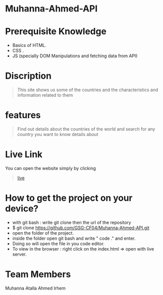 # Muhanna-Ahmed-API
# Prerequisite Knowledge
* Basics of HTML.
* CSS .
* JS (specially DOM Manipulations and fetching data from API)
# Discription
> This site shows us some of the countries and the characteristics and information related to them
# features
>Find out details about the countries of the world and search for any country you want to know details about
# Live Link
You can open the website simply by clicking 
> [live](https://gsg-cf04.github.io/Muhanna-Ahmed-API/)
# How to get the project on your device?
* with git bash : write git clone then the url of the repository
* $ git clone https://github.com/GSG-CF04/Muhanna-Ahmed-API.git
* open the folder of the project.
* inside the folder open git bash and write " code ." and enter.
* Doing so will open the file in you code editor.
* To view in the browser : right click on the index.html => open with live server.
# Team Members
Muhanna Atalla 
Ahmed Irhem